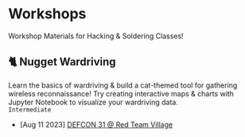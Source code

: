 # Workshops
Workshop Materials for Hacking &amp; Soldering Classes!

## 🐈 **Nugget Wardriving** 
Learn the basics of wardriving & build a cat-themed tool for gathering wireless reconnaissance!  Try creating interactive maps & charts with Jupyter Notebook to visualize your wardriving data.  
`Intermediate`
* [Aug 11 2023] [DEFCON 31 @ Red Team Village](https://redteamvillage.io/wifi.html)
